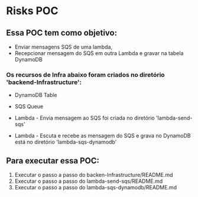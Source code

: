 # Risks POC

## Essa POC tem como objetivo:
- Enviar mensagens SQS de uma lambda, 
- Recepcionar mensagem do SQS em outra Lambda e gravar na tabela DynamoDB

### Os recursos de Infra abaixo foram criados no diretório 'backend-Infrastructure':
- DynamoDB Table
- SQS Queue

- Lambda - Envia mensagem ao SQS foi criada no diretório 'lambda-send-sqs'

 - Lambda - Escuta e recebe as mensagem do SQS e grava no DynamoDB está no diretório 'lambda-sqs-dynamodb'

## Para executar essa POC:
1. Executar o passo a passo do backen-Infrastructure/README.md
2. Executar o passo a passo do lambda-send-sqs/README.md
3. Executar o passo a passo do lambda-sqs-dynamodb/README.md